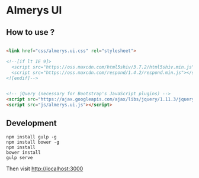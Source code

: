 Almerys UI
==========

How to use ?
------------

```html

<link href="css/almerys.ui.css" rel="stylesheet">

<!--[if lt IE 9]>
  <script src="https://oss.maxcdn.com/html5shiv/3.7.2/html5shiv.min.js"></script>
  <script src="https://oss.maxcdn.com/respond/1.4.2/respond.min.js"></script>
<![endif]-->


<!-- jQuery (necessary for Bootstrap's JavaScript plugins) -->
<script src="https://ajax.googleapis.com/ajax/libs/jquery/1.11.3/jquery.min.js"></script>
<script src="js/almerys.ui.js"></script>

```

Development
-----------
	
	npm install gulp -g
	npm install bower -g
	npm install
	bower install
	gulp serve
	
Then visit [http://localhost:3000](http://localhost:3000)